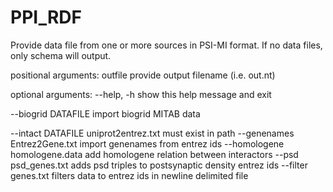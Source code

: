# PPI_RDF

Provide data file from one or more sources in PSI-MI format. If no data files, only schema will output.

positional arguments:
  outfile               					provide output filename (i.e. out.nt)

optional arguments:
  --help, -h            				show this help message and exit
  
  --biogrid DATAFILE				import biogrid MITAB data
  
  --intact DATAFILE     				uniprot2entrez.txt must exist in path
  --genenames Entrez2Gene.txt		import genenames from entrez ids
  --homologene homologene.data		add homologene relation between interactors
  --psd psd_genes.txt   			adds psd triples to postsynaptic density entrez ids
  --filter genes.txt   				filters data to entrez ids in newline delimited file
  
  
